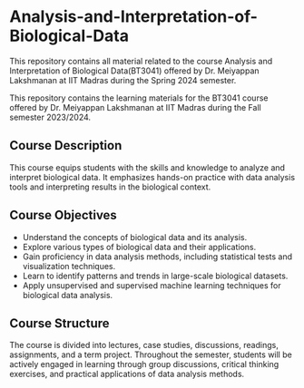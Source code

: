 # Analysis-and-Interpretation-of-Biological-Data
This repository contains all material related to the course Analysis and Interpretation of Biological Data(BT3041) offered by Dr. Meiyappan Lakshmanan at IIT Madras during the Spring 2024 semester.

This repository contains the learning materials for the BT3041 course offered by Dr. Meiyappan Lakshmanan at IIT Madras during the Fall semester 2023/2024.

## Course Description
This course equips students with the skills and knowledge to analyze and interpret biological data. It emphasizes hands-on practice with data analysis tools and interpreting results in the biological context.

## Course Objectives
- Understand the concepts of biological data and its analysis.
- Explore various types of biological data and their applications.
- Gain proficiency in data analysis methods, including statistical tests and visualization techniques.
- Learn to identify patterns and trends in large-scale biological datasets.
- Apply unsupervised and supervised machine learning techniques for biological data analysis.

## Course Structure
The course is divided into lectures, case studies, discussions, readings, assignments, and a term project. Throughout the semester, students will be actively engaged in learning through group discussions, critical thinking exercises, and practical applications of data analysis methods.